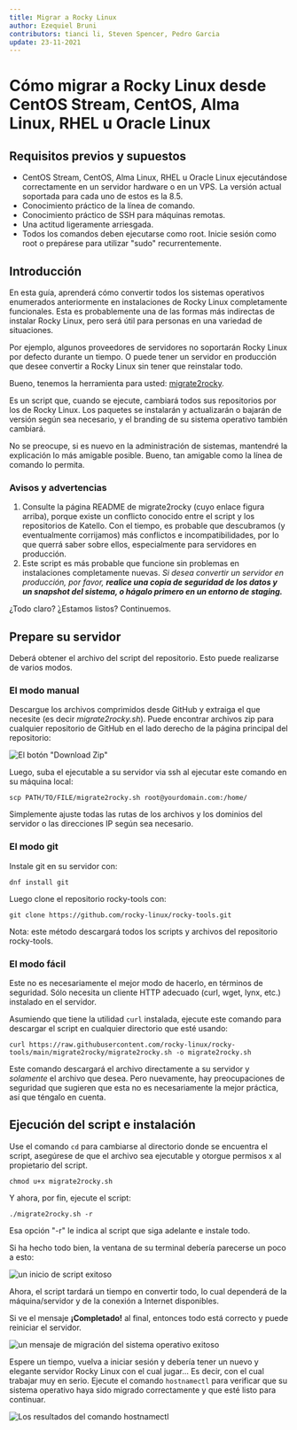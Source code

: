 ```yaml
---
title: Migrar a Rocky Linux
author: Ezequiel Bruni
contributors: tianci li, Steven Spencer, Pedro Garcia
update: 23-11-2021
---
```


# Cómo migrar a Rocky Linux desde CentOS Stream, CentOS, Alma Linux, RHEL u Oracle Linux

## Requisitos previos y supuestos

* CentOS Stream, CentOS, Alma Linux, RHEL u Oracle Linux ejecutándose correctamente en un servidor hardware o en un VPS. La versión actual soportada para cada uno de estos es la 8.5.
* Conocimiento práctico de la línea de comando.
* Conocimiento práctico de SSH para máquinas remotas.
* Una actitud ligeramente arriesgada.
* Todos los comandos deben ejecutarse como root. Inicie sesión como root o prepárese para utilizar "sudo" recurrentemente.

## Introducción

En esta guía, aprenderá cómo convertir todos los sistemas operativos enumerados anteriormente en instalaciones de Rocky Linux completamente funcionales. Esta es probablemente una de las formas más indirectas de instalar Rocky Linux, pero será útil para personas en una variedad de situaciones.

Por ejemplo, algunos proveedores de servidores no soportarán Rocky Linux por defecto durante un tiempo. O puede tener un servidor en producción que desee convertir a Rocky Linux sin tener que reinstalar todo.

Bueno, tenemos la herramienta para usted: [migrate2rocky](https://github.com/rocky-linux/rocky-tools/tree/main/migrate2rocky).

Es un script que, cuando se ejecute, cambiará todos sus repositorios por los de Rocky Linux. Los paquetes se instalarán y actualizarán o bajarán de versión según sea necesario, y el branding de su sistema operativo también cambiará.

No se preocupe, si es nuevo en la administración de sistemas, mantendré la explicación lo más amigable posible. Bueno, tan amigable como la línea de comando lo permita.

### Avisos y advertencias

1. Consulte la página README de migrate2rocky (cuyo enlace figura arriba), porque existe un conflicto conocido entre el script y los repositorios de Katello. Con el tiempo, es probable que descubramos (y eventualmente corrijamos) más conflictos e incompatibilidades, por lo que querrá saber sobre ellos, especialmente para servidores en producción.
2. Este script es más probable que funcione sin problemas en instalaciones completamente nuevas. _Si desea convertir un servidor en producción, por favor, **realice una copia de seguridad de los datos y un snapshot del sistema, o hágalo primero en un entorno de staging.**_

¿Todo claro? ̉¿Estamos listos? Continuemos.

## Prepare su servidor

Deberá obtener el archivo del script del repositorio. Esto puede realizarse de varios modos.

### El modo manual

Descargue los archivos comprimidos desde GitHub y extraiga el que necesite (es decir *migrate2rocky.sh*). Puede encontrar archivos zip para cualquier repositorio de GitHub en el lado derecho de la página principal del repositorio:

![El botón "Download Zip"](images/migrate2rocky-github-zip.png)

Luego, suba el ejecutable a su servidor via ssh al ejecutar este comando en su máquina local:

```
scp PATH/TO/FILE/migrate2rocky.sh root@yourdomain.com:/home/
```

Simplemente ajuste todas las rutas de los archivos y los dominios del servidor o las direcciones IP según sea necesario.

### El modo git

Instale git en su servidor con:

```
dnf install git
```

Luego clone el repositorio rocky-tools con:

```
git clone https://github.com/rocky-linux/rocky-tools.git
```

Nota: este método descargará todos los scripts y archivos del repositorio rocky-tools.

### El modo fácil

Este no es necesariamente el mejor modo de hacerlo, en términos de seguridad. Sólo necesita un cliente HTTP adecuado (curl, wget, lynx, etc.) instalado en el servidor.

Asumiendo que tiene la utilidad `curl` instalada, ejecute este comando para descargar el script en cualquier directorio que esté usando:

```
curl https://raw.githubusercontent.com/rocky-linux/rocky-tools/main/migrate2rocky/migrate2rocky.sh -o migrate2rocky.sh
```

Este comando descargará el archivo directamente a su servidor y *solamente* el archivo que desea. Pero nuevamente, hay preocupaciones de seguridad que sugieren que esta no es necesariamente la mejor práctica, así que téngalo en cuenta.

## Ejecución del script e instalación

Use el comando `cd` para cambiarse al directorio donde se encuentra el script, asegúrese de que el archivo sea ejecutable y otorgue permisos x al propietario del script.

```
chmod u+x migrate2rocky.sh
```

Y ahora, por fin, ejecute el script:

```
./migrate2rocky.sh -r
```

Esa opción "-r" le indica al script que siga adelante e instale todo.

Si ha hecho todo bien, la ventana de su terminal debería parecerse un poco a esto:

![un inicio de script exitoso](images/migrate2rocky-convert-01.png)

Ahora, el script tardará un tiempo en convertir todo, lo cual dependerá de la máquina/servidor y de la conexión a Internet disponibles.

Si ve el mensaje **¡Completado!** al final, entonces todo está correcto y puede reiniciar el servidor.

![un mensaje de migración del sistema operativo exitoso](images/migrate2rocky-convert-02.png)

Espere un tiempo, vuelva a iniciar sesión y debería tener un nuevo y elegante servidor Rocky Linux con el cual jugar... Es decir, con el cual trabajar muy en serio. Ejecute el comando `hostnamectl` para verificar que su sistema operativo haya sido migrado correctamente y que esté listo para continuar.

![Los resultados del comando hostnamectl](images/migrate2rocky-convert-03.png)

